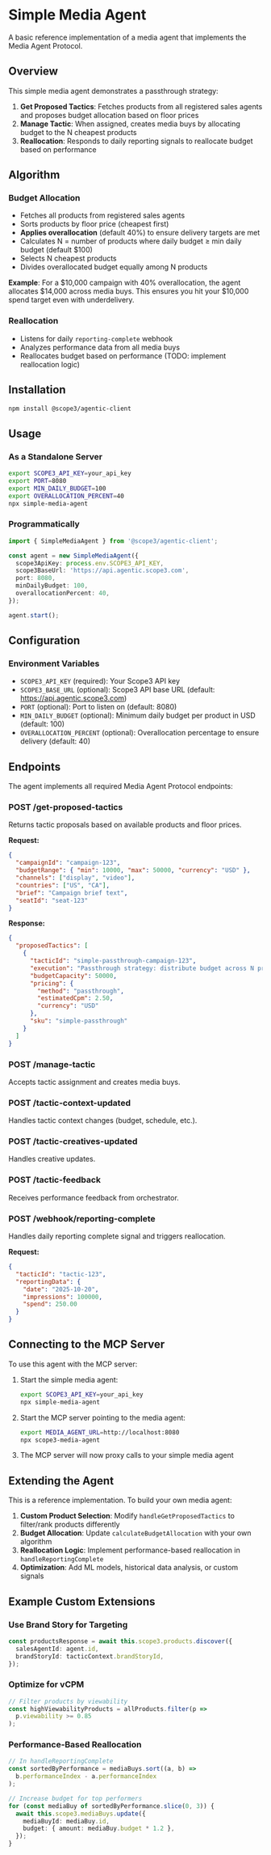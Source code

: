 # Simple Media Agent

A basic reference implementation of a media agent that implements the Media Agent Protocol.

## Overview

This simple media agent demonstrates a passthrough strategy:
1. **Get Proposed Tactics**: Fetches products from all registered sales agents and proposes budget allocation based on floor prices
2. **Manage Tactic**: When assigned, creates media buys by allocating budget to the N cheapest products
3. **Reallocation**: Responds to daily reporting signals to reallocate budget based on performance

## Algorithm

### Budget Allocation
- Fetches all products from registered sales agents
- Sorts products by floor price (cheapest first)
- **Applies overallocation** (default 40%) to ensure delivery targets are met
- Calculates N = number of products where daily budget ≥ min daily budget (default $100)
- Selects N cheapest products
- Divides overallocated budget equally among N products

**Example**: For a $10,000 campaign with 40% overallocation, the agent allocates $14,000 across media buys. This ensures you hit your $10,000 spend target even with underdelivery.

### Reallocation
- Listens for daily `reporting-complete` webhook
- Analyzes performance data from all media buys
- Reallocates budget based on performance (TODO: implement reallocation logic)

## Installation

```bash
npm install @scope3/agentic-client
```

## Usage

### As a Standalone Server

```bash
export SCOPE3_API_KEY=your_api_key
export PORT=8080
export MIN_DAILY_BUDGET=100
export OVERALLOCATION_PERCENT=40
npx simple-media-agent
```

### Programmatically

```typescript
import { SimpleMediaAgent } from '@scope3/agentic-client';

const agent = new SimpleMediaAgent({
  scope3ApiKey: process.env.SCOPE3_API_KEY,
  scope3BaseUrl: 'https://api.agentic.scope3.com',
  port: 8080,
  minDailyBudget: 100,
  overallocationPercent: 40,
});

agent.start();
```

## Configuration

### Environment Variables

- `SCOPE3_API_KEY` (required): Your Scope3 API key
- `SCOPE3_BASE_URL` (optional): Scope3 API base URL (default: https://api.agentic.scope3.com)
- `PORT` (optional): Port to listen on (default: 8080)
- `MIN_DAILY_BUDGET` (optional): Minimum daily budget per product in USD (default: 100)
- `OVERALLOCATION_PERCENT` (optional): Overallocation percentage to ensure delivery (default: 40)

## Endpoints

The agent implements all required Media Agent Protocol endpoints:

### POST /get-proposed-tactics
Returns tactic proposals based on available products and floor prices.

**Request:**
```json
{
  "campaignId": "campaign-123",
  "budgetRange": { "min": 10000, "max": 50000, "currency": "USD" },
  "channels": ["display", "video"],
  "countries": ["US", "CA"],
  "brief": "Campaign brief text",
  "seatId": "seat-123"
}
```

**Response:**
```json
{
  "proposedTactics": [
    {
      "tacticId": "simple-passthrough-campaign-123",
      "execution": "Passthrough strategy: distribute budget across N products",
      "budgetCapacity": 50000,
      "pricing": {
        "method": "passthrough",
        "estimatedCpm": 2.50,
        "currency": "USD"
      },
      "sku": "simple-passthrough"
    }
  ]
}
```

### POST /manage-tactic
Accepts tactic assignment and creates media buys.

### POST /tactic-context-updated
Handles tactic context changes (budget, schedule, etc.).

### POST /tactic-creatives-updated
Handles creative updates.

### POST /tactic-feedback
Receives performance feedback from orchestrator.

### POST /webhook/reporting-complete
Handles daily reporting complete signal and triggers reallocation.

**Request:**
```json
{
  "tacticId": "tactic-123",
  "reportingData": {
    "date": "2025-10-20",
    "impressions": 100000,
    "spend": 250.00
  }
}
```

## Connecting to the MCP Server

To use this agent with the MCP server:

1. Start the simple media agent:
   ```bash
   export SCOPE3_API_KEY=your_api_key
   npx simple-media-agent
   ```

2. Start the MCP server pointing to the media agent:
   ```bash
   export MEDIA_AGENT_URL=http://localhost:8080
   npx scope3-media-agent
   ```

3. The MCP server will now proxy calls to your simple media agent

## Extending the Agent

This is a reference implementation. To build your own media agent:

1. **Custom Product Selection**: Modify `handleGetProposedTactics` to filter/rank products differently
2. **Budget Allocation**: Update `calculateBudgetAllocation` with your own algorithm
3. **Reallocation Logic**: Implement performance-based reallocation in `handleReportingComplete`
4. **Optimization**: Add ML models, historical data analysis, or custom signals

## Example Custom Extensions

### Use Brand Story for Targeting
```typescript
const productsResponse = await this.scope3.products.discover({
  salesAgentId: agent.id,
  brandStoryId: tacticContext.brandStoryId,
});
```

### Optimize for vCPM
```typescript
// Filter products by viewability
const highViewabilityProducts = allProducts.filter(p =>
  p.viewability >= 0.85
);
```

### Performance-Based Reallocation
```typescript
// In handleReportingComplete
const sortedByPerformance = mediaBuys.sort((a, b) =>
  b.performanceIndex - a.performanceIndex
);

// Increase budget for top performers
for (const mediaBuy of sortedByPerformance.slice(0, 3)) {
  await this.scope3.mediaBuys.update({
    mediaBuyId: mediaBuy.id,
    budget: { amount: mediaBuy.budget * 1.2 },
  });
}
```
